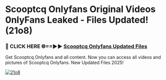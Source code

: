# Scooptcq Onlyfans Original Videos 0nlyFans Leaked - Files Updated! (21o8)

<h3>🔴 CLICK HERE 🌐==►► <a href="https://tinyurl.com/ehrbuxhb" rel="nofollow">Scooptcq Onlyfans Updated Files</a></h3>

Get Scooptcq Onlyfans and all content. Now you can access all videos and pictures of Scooptcq Onlyfans. New Updated Files 2025!

[![21o8](https://i.imgur.com/lVYEuWS.gif)](https://tinyurl.com/ehrbuxhb)

